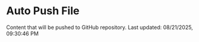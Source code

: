 # Auto Push File

Content that will be pushed to GitHub repository.
Last updated: 08/21/2025, 09:30:46 PM